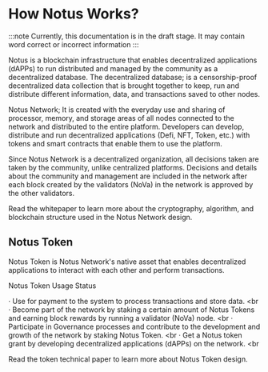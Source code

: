 # How Notus Works?

:::note
Currently, this documentation is in the draft stage. It may contain word correct or incorrect information
:::

Notus is a blockchain infrastructure that enables decentralized applications (dAPPs) to run distributed and managed by the community as a decentralized database. The decentralized database; is a censorship-proof decentralized data collection that is brought together to keep, run and distribute different information, data, and transactions saved to other nodes.

Notus Network; It is created with the everyday use and sharing of processor, memory, and storage areas of all nodes connected to the network and distributed to the entire platform. Developers can develop, distribute and run decentralized applications (Defi, NFT, Token, etc.) with tokens and smart contracts that enable them to use the platform.

Since Notus Network is a decentralized organization, all decisions taken are taken by the community, unlike centralized platforms. Decisions and details about the community and management are included in the network after each block created by the validators (NoVa) in the network is approved by the other validators.

Read the whitepaper to learn more about the cryptography, algorithm, and blockchain structure used in the Notus Network design.

## Notus Token

Notus Token is Notus Network's native asset that enables decentralized applications to interact with each other and perform transactions.

Notus Token Usage Status

· Use for payment to the system to process transactions and store data. <br
· Become part of the network by staking a certain amount of Notus Tokens and earning block rewards by running a validator (NoVa) node. <br
· Participate in Governance processes and contribute to the development and growth of the network by staking Notus Token. <br
· Get a Notus token grant by developing decentralized applications (dAPPs) on the network. <br
 
Read the token technical paper to learn more about Notus Token design.
